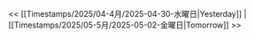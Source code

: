 << [[Timestamps/2025/04-4月/2025-04-30-水曜日|Yesterday]] | [[Timestamps/2025/05-5月/2025-05-02-金曜日|Tomorrow]] >>